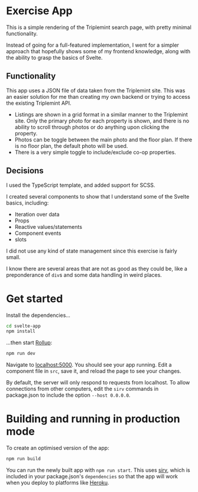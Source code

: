 # Exercise App

This is a simple rendering of the Triplemint search page, with pretty minimal functionality.

Instead of going for a full-featured implementation, I went for a simpler approach that hopefully shows some of my frontend knowledge, along with the ability to grasp the basics of Svelte.

## Functionality

This app uses a JSON file of data taken from the Triplemint site. This was an easier solution for me than creating my own backend or trying to access the existing Triplemint API.

* Listings are shown in a grid format in a similar manner to the Triplemint site. Only the primary photo for each property is shown, and there is no ability to scroll through photos or do anything upon clicking the property.
* Photos can be toggle between the main photo and the floor plan. If there is no floor plan, the default photo will be used.
* There is a very simple toggle to include/exclude co-op properties.

## Decisions

I used the TypeScript template, and added support for SCSS.

I created several components to show that I understand some of the Svelte basics, including:
* Iteration over data
* Props
* Reactive values/statements
* Component events
* slots

I did not use any kind of state management since this exercise is fairly small.

I know there are several areas that are not as good as they could be, like a preponderance of `div`s and some data handling in weird places.  

# Get started

Install the dependencies...

```bash
cd svelte-app
npm install
```

...then start [Rollup](https://rollupjs.org):

```bash
npm run dev
```

Navigate to [localhost:5000](http://localhost:5000). You should see your app running. Edit a component file in `src`, save it, and reload the page to see your changes.

By default, the server will only respond to requests from localhost. To allow connections from other computers, edit the `sirv` commands in package.json to include the option `--host 0.0.0.0`.


# Building and running in production mode

To create an optimised version of the app:

```bash
npm run build
```

You can run the newly built app with `npm run start`. This uses [sirv](https://github.com/lukeed/sirv), which is included in your package.json's `dependencies` so that the app will work when you deploy to platforms like [Heroku](https://heroku.com).
